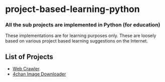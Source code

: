 # project-based-learning-python
### All the sub projects are implemented in Python (for education)

These implementations are for learning purposes only. These are loosely based on various project based learning suggestions on the Internet.

## List of Projects

* [Web Crawler](https://github.com/darkking300/project-based-learning-python/tree/master/Web%20Crawler).
* [4chan Image Downloader]()
